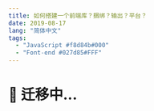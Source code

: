 ```yaml
---
title: 如何搭建一个前端库？捆绑？输出？平台？
date: 2019-08-17
lang: "简体中文"
tags:
  - "JavaScript #f8d84b#000"
  - "Font-end #027d85#FFF"
---
```


# 🚧 迁移中...
